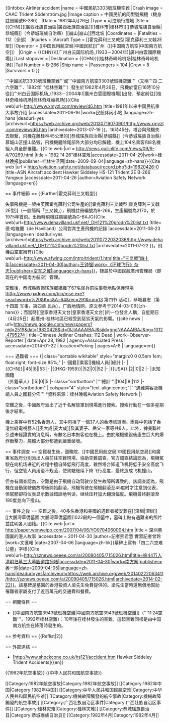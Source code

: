 {{Infobox Airliner accident
|name = 中國民航3303號班機空難
|Crash image = CAAC Trident Söderström.jpg
|Image caption = 中國民航的同型號飛機（機身註冊編號B-280）
|Date = 1982年4月26日
|Type = 可控飛行撞地
|Site = {{CHN}}[[廣西壯族自治區|廣西壯族自治區]][[桂林市|桂林市]][[恭城瑤族自治縣|恭城縣]]（今恭城瑤族自治縣）[[崩山|崩山]]西北坡<ref name="afwing.com"/>
|Coordinates = 
|Fatalities = 112（全部）
|Injuries = 
|Aircraft Type = [[霍克薛利三叉戟型|霍克薛利三叉戟2E型]]<ref name="ASN" />
|Operator = [[中国民用航空局|中國民航]]广州（[[中国南方航空|中国南方航空]]）
|Origin = {{CHN}}[[广州白云国际机场_(1933－2004年)|廣州白雲國際機場]]
|Last stopover = 
|Destination = {{CHN}}[[桂林奇峰岭机场|桂林奇峰岭机场]]<ref name="xmzyl" /><ref name="ASN" />
|Tail Number = B-266
|Ship name = 
|Passengers = 104
|Crew = 8
|Survivors = 0
}}

'''中國民航3303號班機空難'''或'''中國南方航空3303號班機空難'''（又稱'''四·二六空難'''、1982年'''桂林空難'''）發生於1982年4月26日，飛機於當日16時10分從[[广州白云国际机场_(1933－2004年)|廣州白雲國際機場]]出發，預定前往[[桂林奇峰岭机场|桂林奇峰岭机场]]<ref name="xmzyl">{{Cite web|url=http://www.xmyzl.com/review/d6.htm |title=1981年以来中国民航重大事故介绍 |accessdate=2011-06-16 |work=民航休闲小站 |language=zh-hans |deadurl=yes |archiveurl=https://web.archive.org/web/20130719070901/http://www.xmyzl.com/review/d6.htm |archivedate=2013-07-19 }}</ref>。16時45分，塔台與飛機失去聯繫，飛機在離桂林45公里的[[恭城瑤族自治縣|恭城縣]]（今恭城瑤族自治縣）慕城山区撞山坠毁，飛機機體除尾部外大部分均已解體，機上104名乘客和8名機組人員全部罹難。<ref name="gunlinlife">{{Cite web |url = http://news.guilinlife.com/news/09/9-4/70269.html |title = 1982 “4·26”桂林空难|accessdate=2011-04-29|work=桂林晚报|publisher=桂林生活网|date=2009-09-04|language=zh-hans}}</ref><ref name="ASN">{{Cite web |url = http://aviation-safety.net/database/record.php?id=19820426-0 |title=ASN Aircraft accident Hawker Siddeley HS-121 Trident 2E B-266 Yangsuo |accessdate=2011-04-26 |author=Aviation Safety Network |language=en}}</ref>

== 事件細節 ==
{{Further|霍克薛利三叉戟型}}

失事飛機是一架由英國霍克薛利公司生產的[[霍克薛利三叉戟型|霍克薛利三叉戟2E型]]（一般簡稱「三叉戟」），飛機註冊編號為B-266，生產編號為2170，於1975年首飛。<ref name="ASN"/>出廠時飛機註冊編號為G-BAJG<ref>{{Cite web|url=http://www.dehavilland.ukf.net/_DH121%20prodn%20list.txt |title=德·哈維蘭（de Havilland）公司對其生產飛機的記錄 |accessdate=2011-08-23 |language=en |deadurl=yes |archiveurl=https://web.archive.org/web/20110722032036/http://www.dehavilland.ukf.net/_DH121%20prodn%20list.txt |archivedate=2011-07-22 }}</ref>。飛機由空軍擁有<ref name="afwing.com">{{Cite web|url=http://www.afwing.com/intro/trident/1.htm|title=“三叉戟”四十年|accessdate=2011-04-30|author=王钟强|work=《环球飞行》杂志|publisher=空军之翼|language=zh-hans}}</ref>，隸屬於中國民航廣州管理局（即现在的中国南方航空）管理<ref name="xmzyl"/>。

空難後，恭城縣西嶺瑤族鄉組織了67名民兵前往事發地點保護現場<ref>[http://www.gxdqw.com/bin/mse.exe?seachword=%20&K=c&A=64&rec=291&run=13 第四节 活动]，恭城县志（第十四篇 军事，第四章 民兵），广西地情网，原文参考于2014-03-09{{zh-hans}}</ref>；而當時[[皇家香港天文台|皇家香港天文台]]的一位發言人稱，自星期日（4月25日）起廣州-桂林地區已經受到惡劣天氣的影響。<ref name="O-R-820428">{{cite news | url=http://news.google.com/newspapers?nid=2519&dat=19820428&id=0IJiAAAAIBAJ&sjid=gncNAAAAIBAJ&pg=1012,4795274 | title=Chinese Jetliner Crashes; 112 Dead | work=Observer-Reporter | date=Apr 28, 1982 | agency=Associated Press | accessdate=2014-01-22 | location=Peking | pages=A-8 | language=en}}</ref>

=== 遇難者 ===
{| class="sortable wikitable"  style="margin:0 0 0.5em 1em; float:right; font-size:85%;"
|-
!國籍||乘客||機組人員||總計
|-
|{{CHN}}||45||8||53
|-
|{{HKG-1959}}||52||0||52
|-
|{{USA}}||2||0||2
|-
|未知國籍<br/>（外籍華人）||5||0||5
|- class="sortbottom"
|'''總計'''||104||8||112
|- class="sortbottom"
| colspan="4" style="text-align:center;"|
'''遇難乘客及機組人員之國籍分佈'''
*資料來源：桂林晚報<ref name="gunlinlife"/>Aviation Safety Network<ref name="ASN"/>
|}

空難之後，中國政府派出了近千名解放軍到現場進行搜索。搜索行動在一個多星期後才結束。<ref name="gunlinlife"/>

機上乘客中有52名香港人，其中包括了一個37人的香港旅遊團<ref name="afwing.com"/>。團員中包括了香港無綫電視藝人[[麦大成|麦大成]]及其妻子、岳父一家等共8人。<ref name="gunlinlife"/>此外，據美聯社引述未經證實的消息稱，有數名日本旅客也在機上<ref name="O-R-820428" />。由於飛機墜毀後產生巨大的爆炸衝擊力，屍體大部分都遭到嚴重破壞。<ref name="gunlinlife"/>

== 事件調查 ==
空難發生後，國務院、[[中國民用航空局|中國民用航空局]]和廣東省政府分別派出人員前往空難現場，協助空難調查。<ref name="gunlinlife"/><ref name="O-R-820428" />官方調查結論認為，飛機駕駛在向机场进近的过程中擅自降低飛行高度，雖然塔台知道飞机将低于安全高度飞行，但空管人員用语不规范，使駕駛继续下降飞行高度，最終造成飞机撞山。<ref name="xmzyl"/>

但亦有調查認為，空難是由于飛機自动驾驶仪發生故障所導致的。該調查認為，飛機在自動駕駛儀故障後開始翻滾，飛機驾驶在飛機翻滾至45度时才注意到仪表，但駕駛卻将仪表显示數據錯誤地判读，继续压杆加大翻滾幅度。飛機最终翻滾至180度並向下撞山。<ref name="gunlinlife" />

== 事件之後 ==
空難之後，40多名香港和美國的遇難者被安葬在[[深圳|深圳]][[大鵬灣華僑墓園|大鵬灣華僑墓園]]022段的一個墓中，墓碑上貼有遇難者的照片並註明各人國籍。<ref name="wenweipo">{{Cite web |url = http://paper.wenweipo.com/2007/04/06/YO0704060004.htm |title = 深圳墓園裏的港人故事 |accessdate = 2011-04-30 |author=記者熊君慧 實習記者曾玲 |work=文匯報 |date=2007-04-06 |language=zh-hk}}</ref>墓碑上寫有「四二六空难公墓」字樣<ref>{{Cite web|url=http://sznews.oeeee.com/a/20090405/715026.html|title=逾44万人清明扫墓三大墓园道路拥堵|accessdate=2011-04-30|work=南方网|publisher=奥一网|date=2009-04-05|language=zh-hans|deadurl=yes|archiveurl=https://web.archive.org/web/20140222063411/http://sznews.oeeee.com/a/20090405/715026.html|archivedate=2014-02-22}}</ref>。該墓碑是墓園的香港投資人梁先生免費提供的。梁先生當時還無償地幫助罹難者家屬支付了近百萬元的交通費和餐費。<ref name="wenweipo" />

== 相關條目 ==
* [[中國南方航空3943號班機空難|中國南方航空3943號班機空難]]（'''11·24空難'''、1992年桂林空難）：10年後在桂林發生的空難，這起空難同樣是由中国南方航空在降落時發生的。

== 参考資料 ==
{{Reflist|2}}

== 外部連結 ==
* [http://www.shockcone.co.uk/hs121/accident.htm Hawker Siddeley Trident Accidents]{{en}}

{{1982年航空事故}}
{{中华人民共和国航空事故}}

[[Category:1982年航空事故|Category:1982年航空事故]]
[[Category:1982年中国|Category:1982年中国]]
[[Category:中华人民共和国民航空难|Category:中华人民共和国民航空难]]
[[Category:機械故障觸發的航空事故|Category:機械故障觸發的航空事故]]
[[Category:广西壮族自治区事件|Category:广西壮族自治区事件]]
[[Category:桂林灾难|Category:桂林灾难]]
[[Category:恭城瑶族自治县|Category:恭城瑶族自治县]]
[[Category:1982年4月|Category:1982年4月]]